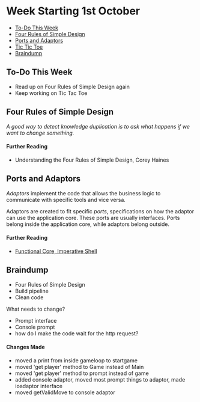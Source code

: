 # Week Starting 1st October

- [To-Do This Week](#to-do-this-week)
- [Four Rules of Simple Design](#four-rules-of-simple-design)
- [Ports and Adaptors](#ports-and-adaptors)
- [Tic Tic Toe](#tic-tac-toe)
- [Braindump](#braindump)

## To-Do This Week
- Read up on Four Rules of Simple Design again
- Keep working on Tic Tac Toe

## Four Rules of Simple Design
_A good way to detect knowledge duplication is to ask what happens if we want to change something._

#### Further Reading
- Understanding the Four Rules of Simple Design, Corey Haines

## Ports and Adaptors
_Adaptors_ implement the code that allows the business logic to communicate with specific tools and vice versa.

Adaptors are created to fit specific _ports_, specifications on how the adaptor can use the application core. These ports are usually interfaces. Ports belong inside the application core, while adaptors belong outside.

#### Further Reading
- [Functional Core, Imperative Shell](https://www.destroyallsoftware.com/screencasts/catalog/functional-core-imperative-shell)

## Braindump
- Four Rules of Simple Design
- Build pipeline
- Clean code

What needs to change?
- Prompt interface
- Console prompt
- how do I make the code wait for the http request?


#### Changes Made
- moved a print from inside gameloop to startgame
- moved 'get player' method to Game instead of Main
- moved 'get player' method to prompt instead of game
- added console adaptor, moved most prompt things to adaptor, made ioadaptor interface
- moved getValidMove to console adaptor